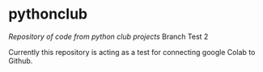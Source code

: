# pythonclub
*Repository of code from python club projects*
Branch Test 2


Currently this repository is acting as a test for connecting google Colab to Github.
